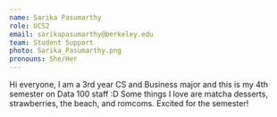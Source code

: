 ```yaml
---
name: Sarika Pasumarthy
role: UCS2
email: sarikapasumarthy@berkeley.edu
team: Student Support
photo: Sarika_Pasumarthy.png
pronouns: She/Her
---
```

Hi everyone, I am a 3rd year CS and Business major and this is my 4th semester on Data 100 staff :D Some things I love are matcha desserts, strawberries, the beach, and romcoms. Excited for the semester!